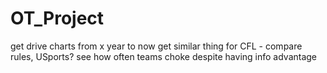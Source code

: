 # OT_Project

get drive charts from x year to now
get similar thing for CFL - compare rules, USports?
see how often teams choke despite having info advantage
